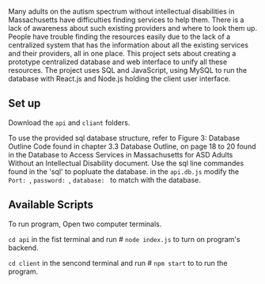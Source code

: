 Many adults on the autism spectrum without intellectual disabilities in Massachusetts have difficulties finding services to help them. 
There is a lack of awareness about such existing providers and where to look them up. People have trouble finding the resources easily due to the lack of a centralized system that has the information about all the existing services and their providers, all in one place. 
This project sets about creating a prototype centralized database and web interface to unify all these resources. The project uses SQL and JavaScript, using MySQL to run the database with React.js and Node.js holding the client user interface.

## Set up

Download the `api` and `cliant` folders.

To use the provided sql database structure, refer to Figure 3: Database Outline Code found in chapter 3.3 Database Outline, on page 18 to 20 found in the Database to Access Services in Massachusetts for ASD Adults Without an Intellectual Disability document.
Use the sql line commandes found in the 'sql' to popluate the database. 
in the `api.db.js` modify the `Port: `, `password: `, `database: ` to match with the database.

## Available Scripts

To run program, Open two computer terminals.

`cd api` in the fist terminal and run # `node index.js` to turn on program's backend.


`cd client` in the sencond terminal and run # `npm start` to to run the program.

